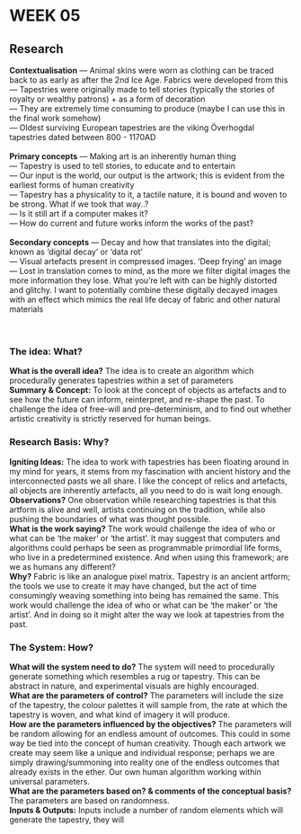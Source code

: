 # WEEK 05

## Research

**Contextualisation**
— Animal skins were worn as clothing can be traced back to as early as after the 2nd Ice Age. Fabrics were developed from this <br/>
— Tapestries were originally made to tell stories (typically the stories of royalty or wealthy patrons) + as a form of decoration <br/>
— They are extremely time consuming to produce (maybe I can use this in the final work somehow) <br/>
— Oldest surviving European tapestries are the viking Överhogdal tapestries dated between 800 - 1170AD <br/>
 <br/>
**Primary concepts**
— Making art is an inherently human thing <br/>
— Tapestry is used to tell stories, to educate and to entertain <br/>
— Our input is the world, our output is the artwork; this is evident from the earliest forms of human creativity <br/>
— Tapestry has a physicality to it, a tactile nature, it is bound and woven to be strong. What if we took that way..? <br/>
— Is it still art if a computer makes it? <br/>
— How do current and future works inform the works of the past?  <br/>
 <br/>
**Secondary concepts**
— Decay and how that translates into the digital; known as ‘digital decay’ or ‘data rot’ <br/>
— Visual artefacts present in compressed images. ‘Deep frying’ an image <br/>
— Lost in translation comes to mind, as the more we filter digital images the more information they lose. What you’re left with can be highly distorted and glitchy. I want to potentially combine these digitally decayed images with an effect which mimics the real life decay of fabric and other natural materials <br/>
 <br/>
  <br/>
### The idea: What?
**What is the overall idea?**
The idea is to create an algorithm which procedurally generates tapestries within a set of parameters <br/>
**Summary & Concept:**
To look at the concept of objects as artefacts and to see how the future can inform, reinterpret, and re-shape the past. To challenge the idea of free-will and pre-determinism, and to find out whether artistic creativity is strictly reserved for human beings. <br/>
### Research Basis: Why?
**Igniting Ideas:**
The idea to work with tapestries has been floating around in my mind for years, it stems from my fascination with ancient history and the interconnected pasts we all share. I like the concept of relics and artefacts, all objects are inherently artefacts, all you need to do is wait long enough.  <br/>
**Observations?**
One observation while researching tapestries is that this artform is alive and well, artists continuing on the tradition, while also pushing the boundaries of what was thought possible. <br/>
**What is the work saying?** 
The work would challenge the idea of who or what can be ‘the maker’ or ‘the artist’. It may suggest that computers and algorithms could perhaps be seen as programmable primordial life forms, who live in a predetermined existence. And when using this framework; are we as humans any different?  <br/>
**Why?**
Fabric is like an analogue pixel matrix. Tapestry is an ancient artform; the tools we use to create it may have changed, but the act of time consumingly weaving something into being has remained the same. This work would challenge the idea of who or what can be ‘the maker’ or ‘the artist’. And in doing so it might alter the way we look at tapestries from the past. <br/> 
### The System: How?
**What will the system need to do?** 
The system will need to procedurally generate something which resembles a rug or tapestry. This can be abstract in nature, and experimental visuals are highly encouraged.  <br/>
**What are the parameters of control?** 
The parameters will include the size of the tapestry, the colour palettes it will sample from, the rate at which the tapestry is woven, and what kind of imagery it will produce.  <br/>
**How are the parameters influenced by the objectives?** 
The parameters will be random allowing for an endless amount of outcomes. This could in some way be tied into the concept of human creativity. Though each artwork we create may seem like a unique and individual response; perhaps we are simply drawing/summoning into reality one of the endless outcomes that already exists in the ether. Our own human algorithm working within universal parameters.  <br/>
**What are the parameters based on? & comments of the conceptual basis?** The parameters are based on randomness.  <br/>
**Inputs & Outputs:** Inputs include a number of random elements which will generate the tapestry, they will  <br/>


 

